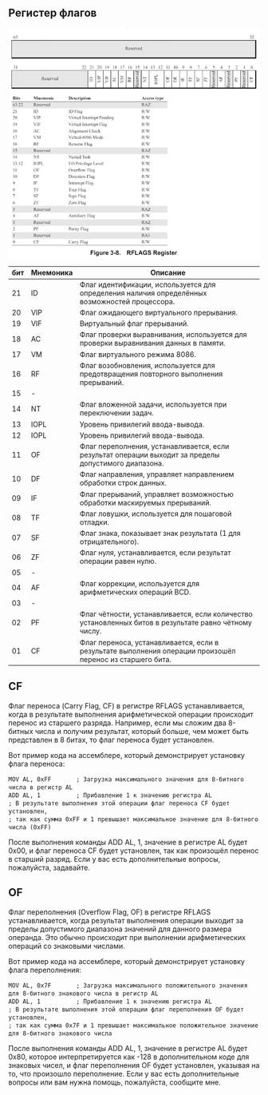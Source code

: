 ## Регистер флагов
![test](https://github.com/JIykSurgut/Opcode/blob/main/Figure/RFLAGS%20Register.jpg)

|бит|Мнемоника|Описание                                                                                                 |
|---|---------|---------------------------------------------------------------------------------------------------------|
|21 |ID       |Флаг идентификации, используется для определения наличия определённых возможностей процессора.           |
|20 |VIP      |Флаг ожидающего виртуального прерывания.                                                                 |
|19 |VIF      |Виртуальный флаг прерываний.                                                                             |
|18 |AC       |Флаг проверки выравнивания, используется для проверки выравнивания данных в памяти.                      |
|17 |VM       |Флаг виртуального режима 8086.                                                                           |
|16 |RF       |Флаг возобновления, используется для предотвращения повторного выполнения прерываний.                    |
|15 |-        |                                                                                                         |
|14 |NT       |Флаг вложенной задачи, используется при переключении задач.                                              |
|13 |IOPL     |Уровень привилегий ввода-вывода.                                                                         |
|12 |IOPL     |Уровень привилегий ввода-вывода.                                                                         |
|11 |OF       |Флаг переполнения, устанавливается, если результат операции выходит за пределы допустимого диапазона.    |
|10 |DF       |Флаг направления, управляет направлением обработки строк данных.                                         |
|09 |IF       |Флаг прерываний, управляет возможностью обработки маскируемых прерываний.                                |
|08 |TF       |Флаг ловушки, используется для пошаговой отладки.                                                        |
|07 |SF       |Флаг знака, показывает знак результата (1 для отрицательного).                                           |
|06 |ZF       |Флаг нуля, устанавливается, если результат операции равен нулю.                                          |
|05 |-        |                                                                                                         |
|04 |AF       |Флаг коррекции, используется для арифметических операций BCD.                                            |
|03 |-        |                                                                                                         |
|02 |PF       |Флаг чётности, устанавливается, если количество установленных битов в результате равно чётному числу.    |
|01 |CF       |Флаг переноса, устанавливается, если в результате выполнения операции произошёл перенос из старшего бита.|


## CF
Флаг переноса (Carry Flag, CF) в регистре RFLAGS устанавливается, когда в результате выполнения арифметической операции происходит перенос из старшего разряда. Например, если мы сложим два 8-битных числа и получим результат, который больше, чем может быть представлен в 8 битах, то флаг переноса будет установлен.

Вот пример кода на ассемблере, который демонстрирует установку флага переноса:
```
MOV AL, 0xFF       ; Загрузка максимального значения для 8-битного числа в регистр AL
ADD AL, 1          ; Прибавление 1 к значению регистра AL
; В результате выполнения этой операции флаг переноса CF будет установлен,
; так как сумма 0xFF и 1 превышает максимальное значение для 8-битного числа (0xFF)
```
После выполнения команды ADD AL, 1, значение в регистре AL будет 0x00, и флаг переноса CF будет установлен, так как произошёл перенос в старший разряд. Если у вас есть дополнительные вопросы, пожалуйста, задавайте.

## OF
Флаг переполнения (Overflow Flag, OF) в регистре RFLAGS устанавливается, когда результат выполнения операции выходит за пределы допустимого диапазона значений для данного размера операнда. Это обычно происходит при выполнении арифметических операций со знаковыми числами.

Вот пример кода на ассемблере, который демонстрирует установку флага переполнения:
```
MOV AL, 0x7F       ; Загрузка максимального положительного значения для 8-битного знакового числа в регистр AL
ADD AL, 1          ; Прибавление 1 к значению регистра AL
; В результате выполнения этой операции флаг переполнения OF будет установлен,
; так как сумма 0x7F и 1 превышает максимальное положительное значение для 8-битного знакового числа
```
После выполнения команды ADD AL, 1, значение в регистре AL будет 0x80, которое интерпретируется как -128 в дополнительном коде для знаковых чисел, и флаг переполнения OF будет установлен, указывая на то, что произошло переполнение. Если у вас есть дополнительные вопросы или вам нужна помощь, пожалуйста, сообщите мне.

